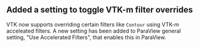 ## Added a setting to toggle VTK-m filter overrides

VTK now supports overriding certain filters like `Contour` using VTK-m acceleated filters.
A new setting has been added to ParaView general setting, "Use Accelerated Filters", that
enables this in ParaView.
